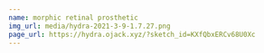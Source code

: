 ```yaml
---
name: morphic retinal prosthetic
img_url: media/hydra-2021-3-9-1.7.27.png
page_url: https://hydra.ojack.xyz/?sketch_id=KXfQbxERCv68U0Xc
---
```



